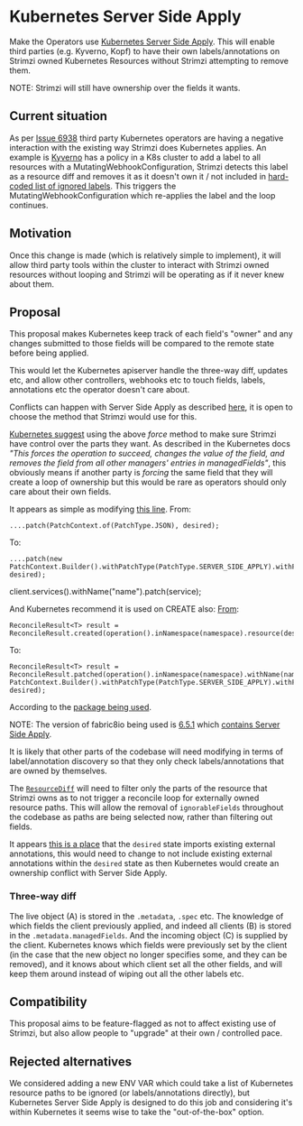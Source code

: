 <!-- This template is provided as an example with sections you may wish to comment on with respect to your proposal. Add or remove sections as required to best articulate the proposal. -->

# Kubernetes Server Side Apply

Make the Operators use [Kubernetes Server Side Apply](https://kubernetes.io/docs/reference/using-api/server-side-apply). This will enable third parties (e.g. Kyverno, Kopf) to have their own labels/annotations on Strimzi owned Kubernetes Resources without Strimzi attempting to remove them.

NOTE: Strimzi will still have ownership over the fields it wants.

## Current situation

As per [Issue 6938](https://github.com/strimzi/strimzi-kafka-operator/issues/6938) third party Kubernetes operators are having a negative interaction with the existing way Strimzi does Kubernetes applies.
An example is [Kyverno](https://kyverno.io/) has a policy in a K8s cluster to add a label to all resources with a MutatingWebhookConfiguration, Strimzi detects this label as a resource diff and removes it as it doesn't own it / not included in [hard-coded list of ignored labels](https://github.com/strimzi/strimzi-kafka-operator/blob/c3522cf4b17004004a676854d37ba01bb9a44800/cluster-operator/src/main/java/io/strimzi/operator/cluster/operator/resource/StatefulSetDiff.java#LL28C34-L28C49). This triggers the MutatingWebhookConfiguration which re-applies the label and the loop continues.

## Motivation

Once this change is made (which is relatively simple to implement), it will allow third party tools within the cluster to interact with Strimzi owned resources without looping and Strimzi will be operating as if it never knew about them.

## Proposal

This proposal makes Kubernetes keep track of each field's "owner" and any changes submitted to those fields will be compared to the remote state before being applied. 

This would let the Kubernetes apiserver handle the three-way diff, updates etc, and allow other controllers, webhooks etc to touch fields, labels, annotations etc the operator doesn't care about.

Conflicts can happen with Server Side Apply as described [here](https://github.com/fabric8io/kubernetes-client/blob/v6.5.1/doc/CHEATSHEET.md#server-side-apply), it is open to choose the method that Strimzi would use for this.

[Kubernetes suggest](https://kubernetes.io/docs/reference/using-api/server-side-apply/#conflicts:~:text=It%20is%20strongly%20recommended%20for%20controllers%20to%20always%20%22force%22%20conflicts%2C%20since%20they%20might%20not%20be%20able%20to%20resolve%20or%20act%20on%20these%20conflicts.) using the above _force_ method to make sure Strimzi have control over the parts they want. As described in the Kubernetes docs _"This forces the operation to succeed, changes the value of the field, and removes the field from all other managers' entries in managedFields"_, this obviously means if another party is _forcing_ the same field that they will create a loop of ownership but this would be rare as operators should only care about their own fields.

It appears as simple as modifying [this line](https://github.com/strimzi/strimzi-kafka-operator/blob/18d76bfabcfb9e91c71f9afda60b9dd880797f02/operator-common/src/main/java/io/strimzi/operator/common/operator/resource/AbstractNamespacedResourceOperator.java#LL263C88-L263C102).
From:

```
....patch(PatchContext.of(PatchType.JSON), desired);
```

To:

```
....patch(new PatchContext.Builder().withPatchType(PatchType.SERVER_SIDE_APPLY).withForce(true).build(), desired);
```

client.services().withName("name").patch(service);

And Kubernetes recommend it is used on CREATE also:
[From](https://github.com/strimzi/strimzi-kafka-operator/blob/18d76bfabcfb9e91c71f9afda60b9dd880797f02/operator-common/src/main/java/io/strimzi/operator/common/operator/resource/AbstractNamespacedResourceOperator.java#L272):

```
ReconcileResult<T> result = ReconcileResult.created(operation().inNamespace(namespace).resource(desired).create());
```

To:

```
ReconcileResult<T> result = ReconcileResult.patched(operation().inNamespace(namespace).withName(name).patch(new PatchContext.Builder().withPatchType(PatchType.SERVER_SIDE_APPLY).withForce(true).build(), desired);
```

According to the [package being used](https://github.com/fabric8io/kubernetes-client/blob/v6.5.1/doc/CHEATSHEET.md#server-side-apply).

NOTE: The version of fabric8io being used is [6.5.1](https://github.com/strimzi/strimzi-kafka-operator/blob/18d76bfabcfb9e91c71f9afda60b9dd880797f02/pom.xml#L106) which [contains Server Side Apply](https://github.com/fabric8io/kubernetes-client/blob/v6.5.1/doc/CHEATSHEET.md#server-side-apply).

It is likely that other parts of the codebase will need modifying in terms of label/annotation discovery so that they only check labels/annotations that are owned by themselves.

The [`ResourceDiff`](https://github.com/strimzi/strimzi-kafka-operator/blob/c3522cf4b17004004a676854d37ba01bb9a44800/operator-common/src/main/java/io/strimzi/operator/common/operator/resource/ResourceDiff.java#L46-L78) will need to filter only the parts of the resource that Strimzi owns as to not trigger a reconcile loop for externally owned resource paths.
This will allow the removal of `ignorableFields` throughout the codebase as paths are being selected now, rather than filtering out fields.

It appears [this is a place](https://github.com/strimzi/strimzi-kafka-operator/blob/18d76bfabcfb9e91c71f9afda60b9dd880797f02/operator-common/src/main/java/io/strimzi/operator/common/operator/resource/ServiceOperator.java#L123) that the `desired` state imports existing external annotations, this would need to change to not include existing external annotations within the `desired` state as then Kubernetes would create an ownership conflict with Server Side Apply.

### Three-way diff

The live object (A) is stored in the `.metadata`, `.spec` etc. The knowledge of which fields the client previously applied, and indeed all clients (B) is stored in the `.metadata.managedFields`. And the incoming object (C) is supplied by the client. Kubernetes knows which fields were previously set by the client (in the case that the new object no longer specifies some, and they can be removed), and it knows about which client set all the other fields, and will keep them around instead of wiping out all the other labels etc.

## Compatibility

This proposal aims to be feature-flagged as not to affect existing use of Strimzi, but also allow people to "upgrade" at their own / controlled pace.

## Rejected alternatives

We considered adding a new ENV VAR which could take a list of Kubernetes resource paths to be ignored (or labels/annotations directly), but Kubernetes Server Side Apply is designed to do this job and considering it's within Kubernetes it seems wise to take the "out-of-the-box" option.
